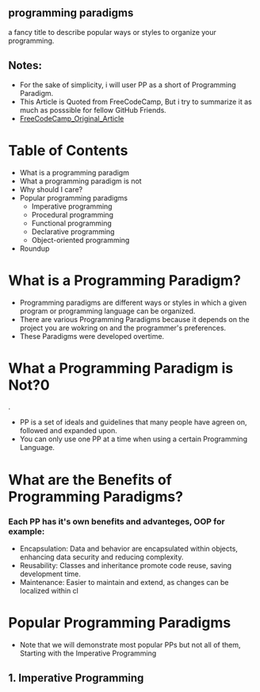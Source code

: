 ## programming paradigms
a fancy title to describe popular ways or styles to organize your programming.

## Notes:
- For the sake of simplicity, i will user PP as a short of Programming Paradigm.
- This Article is Quoted from FreeCodeCamp, But i try to summarize it as much as posssible for fellow GitHub Friends.
- [FreeCodeCamp_Original_Article](https://www.freecodecamp.org/news/an-introduction-to-programming-paradigms)
  
# Table of Contents
- What is a programming paradigm
- What a programming paradigm is not
- Why should I care?
- Popular programming paradigms
  - Imperative programming
  - Procedural programming
  - Functional programming
  - Declarative programming
  - Object-oriented programming
- Roundup
  
# What is a Programming Paradigm?
- Programming paradigms are different ways or styles in which a given program or programming language can be organized.
- There are various Programming Paradigms because it depends on the project you are wokring on and the programmer's preferences.
- These Paradigms were developed overtime.

  
# What a Programming Paradigm is Not?0
.
- PP is a set of ideals and guidelines that many people have agreen on, followed and expanded upon.
- You can only use one PP at a time when using a certain Programming Language.

# What are the Benefits of Programming Paradigms?
### Each PP has it's own benefits and advanteges, OOP for example:
- Encapsulation: Data and behavior are encapsulated within objects, enhancing data security and reducing complexity.
- Reusability: Classes and inheritance promote code reuse, saving development time.
- Maintenance: Easier to maintain and extend, as changes can be localized within cl

# Popular Programming Paradigms
- Note that we will demonstrate most popular PPs but not all of them, Starting with the Imperative Programming

## 1. Imperative Programming

